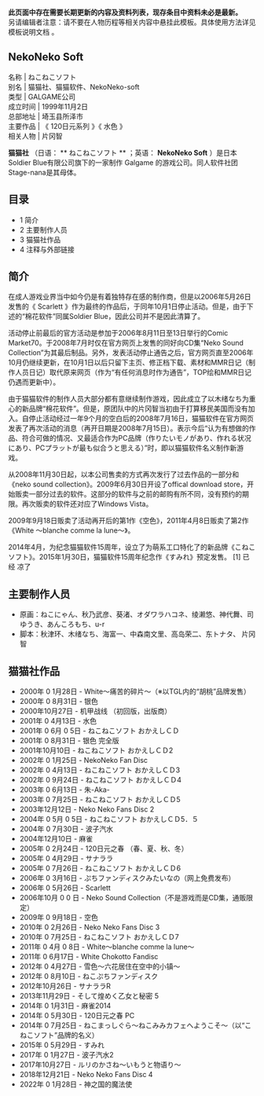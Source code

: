 **此页面中存在需要长期更新的内容及资料列表，现存条目中资料未必是最新。**  
另请编辑者注意：请不要在人物历程等相关内容中悬挂此模板。具体使用方法详见  模板说明文档  。

NekoNeko Soft  
---  
名称  |  ねこねこソフト   
别名  |  猫猫社、猫猫软件、NekoNeko-soft   
类型  |  GALGAME公司   
成立时间  |  1999年11月2日   
总部地址  |  埼玉县所泽市   
主要作品  |  《  120日元系列  》《  水色  》   
相关人物  |  片冈智   
  
**猫猫社** （日语： ** ねこねこソフト  ** ；英语： **NekoNeko Soft** ）是日本Soldier Blue有限公司旗下的一家制作
Galgame  的游戏公司。同人软件社团Stage-nana是其母体。

##  目录

  * 1  简介 
  * 2  主要制作人员 
  * 3  猫猫社作品 
  * 4  注释与外部链接 

##  简介

在成人游戏业界当中如今仍是有着独特存在感的制作商，但是以2006年5月26日发售的《  Scarlett
》作为最终的作品后，于同年10月1日停止活动。但是，由于下述的“棉花软件”同属Soldier Blue，因此公司并不是因此清算了。

活动停止前最后的官方活动是参加于2006年8月11日至13日举行的Comic Market70。于2008年7月时仅在官方网页上发售的同好向CD集“Neko
Sound
Collection”为其最后制品。另外，发表活动停止通告之后，官方网页直至2006年10月仍继续更新，在10月1日以后只留下主页、修正档下载、素材和MMR日记（制作人员日记）取代原来网页（作为“有任何消息时作为通告”，TOP绘和MMR日记仍遇而更新中）。

由于猫猫软件的制作人员大部分都有意继续制作游戏，因此成立了以木绪なち为重心的新品牌“棉花软件”。但是，原团队中的片冈智当初由于打算移民美国而没有加入。自停止活动经过一年9个月的空白后的2008年7月16日，猫猫软件在官方网页发表了再次活动的消息（再开日期是2008年7月15日）。表示今后“认为有想做的作品、符合可做的情况、又最适合作为PC品牌（作りたいモノがあり、作れる状况にあり、PCプラットが最も似合うと思える）”时，即以猫猫软件名义制作新游戏。

从2008年11月30日起，以本公司售卖的方式再次发行了过去作品的一部分和《neko sound
collection》。2009年6月30日开设了offical download
store，开始贩卖一部分过去的软件。这部分的软件与之前的邮购有所不同，没有预约的期限。再次贩卖的软件还对应了Windows Vista。

2009年9月18日贩卖了活动再开后的第1作《空色》，2011年4月8日贩卖了第2作《White ～blanche comme la lune～》。

2014年4月，为纪念猫猫软件15周年，设立了为萌系工口特化了的新品牌《こねこソフト》。2015年1月30日，猫猫软件15周年纪念作《すみれ》预定发售。
[1]  已经  凉了

##  主要制作人员

  * 原画：ねこにゃん、秋乃武彦、葵渚、オダワラハコネ、绫濑悠、神代舞、司ゆうき、あんころもち、u-r 
  * 脚本：秋津环、木绪なち、海富一、中森南文里、高岛荣二、东トナタ、  片冈智 

##  猫猫社作品

  * 2000年  0  1月28日 - White～痛苦的碎片～（※以TGL内的“胡桃”品牌发售） 
  * 2000年  0  8月31日 - 银色 
  * 2000年10月27日 -  机甲战线  （初回版，出版商） 
  * 2001年  0  4月13日 -  水色 
  * 2001年  0  6月  0  5日 - ねこねこソフト おかえしＣＤ 
  * 2001年  0  8月31日 - 银色 完全版 
  * 2001年10月10日 - ねこねこソフト おかえしＣＤ2 
  * 2002年  0  1月25日 - NekoNeko Fan Disc 
  * 2002年  0  4月13日 - ねこねこソフト おかえしＣＤ3 
  * 2002年  0  9月24日 - ねこねこソフト おかえしＣＤ4 
  * 2003年  0  6月13日 - 朱-Aka- 
  * 2003年  0  7月25日 - ねこねこソフト おかえしＣＤ5 
  * 2003年12月12日 - Neko Neko Fans Disc 2 
  * 2004年  0  5月  0  5日 - ねこねこソフト おかえしＣＤ5．５ 
  * 2004年  0  7月30日 -  波子汽水 
  * 2004年12月10日 - 麻雀 
  * 2005年  0  2月24日 -  120日元之春  （春、夏、秋、冬） 
  * 2005年  0  4月29日 - サナララ 
  * 2005年  0  7月26日 - ねこねこソフト おかえしＣＤ6 
  * 2006年  0  3月16日 - ぷちファンディスクみたいなの（网上免费发布） 
  * 2006年  0  5月26日 - Scarlett 
  * 2006年10月  0  0  日  \- Neko Sound Collection（不是游戏而是CD集，通贩限定） 
  * 2009年  0  9月18日 - 空色 
  * 2010年  0  2月26日 - Neko Neko Fans Disc 3 
  * 2010年  0  7月25日 - ねこねこソフト おかえしＣＤ7 
  * 2011年  0  4月  0  8日 - White～blanche comme la lune～ 
  * 2011年  0  6月17日 - White Chokotto Fandisc 
  * 2012年  0  4月27日 - 雪色～六花居住在空中的小镇～ 
  * 2012年  0  8月10日 - ねこぷちファンディスク 
  * 2012年10月26日 - サナララR 
  * 2013年11月29日 - そして煌めく乙女と秘密  5 
  * 2014年  0  1月31日 - 麻雀2014 
  * 2014年  0  5月30日 -  120日元之春  PC 
  * 2014年  0  7月25日 - ねこまっしぐら～ねこみみカフェへようこそ～（以“こねこソフト”品牌的名义） 
  * 2015年  0  5月29日 - すみれ 
  * 2017年  0  1月27日 -  波子汽水2 
  * 2017年10月27日 - ルリのかさね～いもうと物语り～ 
  * 2018年12月21日 - Neko Neko Fans Disc 4 
  * 2022年  0  1月28日 - 神之国的魔法使 